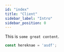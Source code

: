 ```yaml
---
id: "index"
title: "Client"
sidebar_label: "Intro"
sidebar_position: 0
---
```


This is `some great content`.

```js
const hereknae = 'asdf';
```
